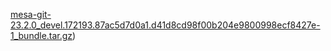[mesa-git-23.2.0_devel.172193.87ac5d7d0a1.d41d8cd98f00b204e9800998ecf8427e-1_bundle.tar.gz](https://github.com/mengmeet/holoiso-chinese-update-system/releases/download/mesa-git/mesa-git-23.2.0_devel.172193.87ac5d7d0a1.d41d8cd98f00b204e9800998ecf8427e-1_bundle.tar.gz))
